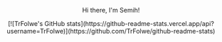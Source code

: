 <p align="center">Hi there, I'm Semih!</p>

<p align="center">[![TrFolwe's GitHub stats](https://github-readme-stats.vercel.app/api?username=TrFolwe)](https://github.com/TrFolwe/github-readme-stats)</p>
